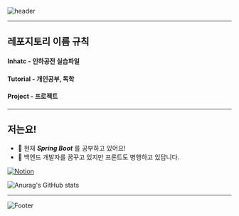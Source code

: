 ![header](https://capsule-render.vercel.app/api?type=waving&color=gradient&&customColorList=18&height=250&section=header&text=UniM0cha&fontColor=fbfbfb&animation=fadeIn)

---

## 레포지토리 이름 규칙
#### Inhatc - 인하공전 실습파일
#### Tutorial - 개인공부, 독학
#### Project - 프로젝트

---

## 저는요!
- 🌱 현재 ***Spring Boot*** 를 공부하고 있어요!  
- 💭 백엔드 개발자를 꿈꾸고 있지만 프론트도 병행하고 있답니다.


<a href = "https://solstice99.notion.site/Index-html-8c788d3ac2ff4797a957570ae71de199"><img alt="Notion" src ="https://img.shields.io/badge/Notion-white.svg?&style=flat-square&logo=Notion&logoColor=black"/></a>

![Anurag's GitHub stats](https://github-readme-stats.vercel.app/api?username=UniM0cha&show_icons=true&theme=radical)

---

![Footer](https://capsule-render.vercel.app/api?type=waving&color=gradient&&customColorList=18&height=250&section=footer&text=감사합니다!&fontColor=fbfbfb&animation=fadeIn&fontSize=40)



